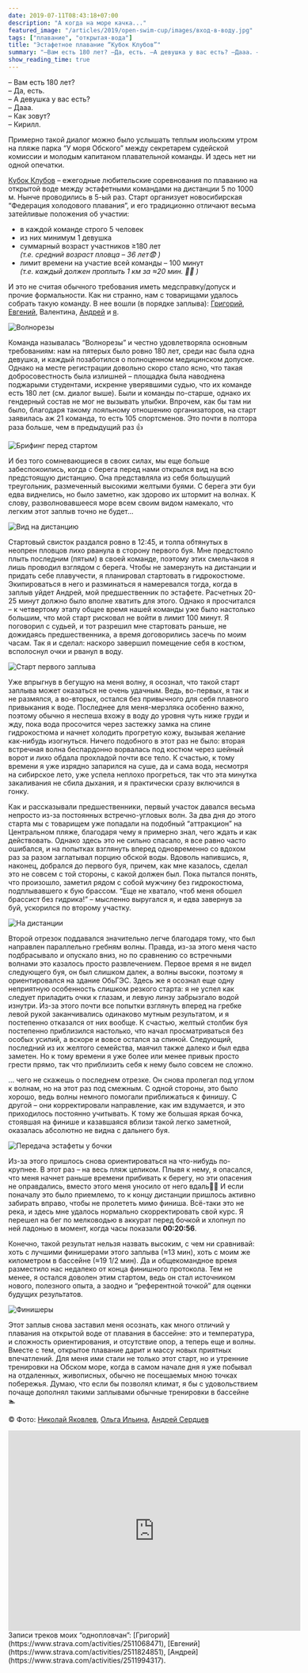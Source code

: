 ```yaml
---
date: 2019-07-11T08:43:18+07:00
description: "А когда на море качка..."
featured_image: "/articles/2019/open-swim-cup/images/вход-в-воду.jpg"
tags: ["плавание", "открытая-вода"]
title: "Эстафетное плавание “Кубок Клубов”"
summary: "–Вам есть 180 лет? –Да, есть. –А девушка у вас есть? –Дааа. –Как зовут? –Кирилл.  Примерно такой диалог можно было услышать теплым июльским утром на пляже парка “У моря Обского”. И здесь нет ни одной опечатки."
show_reading_time: true
---
```


– Вам есть 180 лет?  
– Да, есть.  
– А девушка у вас есть?  
– Дааа.  
– Как зовут?  
– Кирилл.

Примерно такой диалог можно было услышать теплым июльским утром на пляже парка “У моря Обского” между секретарем судейской комиссии и молодым капитаном плавательной команды. И здесь нет ни одной опечатки.

[Кубок Клубов](http://www.sportsoyuznsk.ru/kubokklubov_2019) – ежегодные любительские соревнования по плаванию на открытой воде между эстафетными командами на дистанции 5 по 1000 м. Нынче проводились в 5-ый раз. Старт организует новосибирская “Федерация холодового плавания”, и его традиционно отличают весьма затейливые положения об участии:

* в каждой команде строго 5 человек
* из них минимум 1 девушка
* суммарный возраст участников &ge;180 лет  
  *(т.е. средний возраст пловца – 36 лет:fearful: )* 
* лимит времени на участие всей команды – 100 минут  
  *(т.е. каждый должен проплыть 1 км за &approx;20 мин. :man_facepalming: )*

И это не считая обычного требования иметь медсправку/допуск и прочие формальности. Как ни странно, нам с товарищами удалось собрать такую команду. В нее вошли (в порядке заплыва): [Григорий](https://www.strava.com/athletes/23307960), [Евгений](https://www.strava.com/athletes/24372263), Валентина, [Андрей](https://www.strava.com/athletes/4409708) и [я](https://www.strava.com/athletes/26082931).

![Волнорезы](images/волнорезы.jpg)

Команда называлась “Волнорезы” и честно удовлетворяла основным требованиям: нам на пятерых было ровно 180 лет, среди нас была одна девушка, и каждый позаботился о полноценном медицинском допуске. Однако на месте регистрации довольно скоро стало ясно, что такая добросовестность была излишней – площадка была наводнена поджарыми студентами, искренне уверявшими судью, что их команде есть 180 лет (см. диалог выше). Были и команды по-старше, однако их гендерный состав не мог не вызывать улыбки. Впрочем, как бы там ни было, благодаря такому лояльному отношению организаторов, на старт заявилась аж 21 команда, то есть 105 спортсменов. Это почти в полтора раза больше, чем в предыдущий раз :thumbsup:

![Брифинг перед стартом](images/брифинг.jpg)

И без того сомневающиеся в своих силах, мы еще больше забеспокоились, когда с берега перед нами открылся вид на всю предстоящую дистанцию. Она представляла из себя большущий треугольник, размеченный высокими желтыми буями. С берега эти буи едва виднелись, но было заметно, как здорово их штормит на волнах. К слову, разволновавшееся море всем своим видом намекало, что легким этот заплыв точно не будет…

![Вид на дистанцию](images/вид-на-море.jpg)

Стартовый свисток раздался ровно в 12:45, и толпа обтянутых в неопрен пловцов лихо рванула в сторону первого буя. Мне предстояло плыть последним (пятым) в своей команде, поэтому этих смельчаков я лишь проводил взглядом с берега. Чтобы не замерзнуть на дистанции и придать себе плавучести, я планировал стартовать в гидрокостюме. Экипироваться в него и разминаться я намеревался тогда, когда в заплыв уйдет Андрей, мой предшественник по эстафете. Расчетных 20-25 минут должно было вполне хватить для этого. Однако я просчитался – к четвертому этапу общее время нашей команды уже было настолько большим, что мой старт рисковал не войти в лимит 100 минут. Я поговорил с судьей, и тот разрешил мне стартовать раньше, не дожидаясь предшественника, а время договорились засечь по моим часам. Так я и сделал: наскоро завершил помещение себя в костюм, всполоснул очки и рванул в воду.

![Старт первого заплыва](images/вход-в-воду.jpg)

Уже впрыгнув в бегущую на меня волну, я осознал, что такой старт заплыва может оказаться не очень удачным. Ведь, во-первых, я так и не размялся, а во-вторых, остался без привычного для себя плавного привыкания к воде. Последнее для меня-мерзляка особенно важно, поэтому обычно я неспеша вхожу в воду до уровня чуть ниже груди и жду, пока вода просочится через застежку замка на спине гидрокостюма и начнет холодить прогретую кожу, вызывая желание как-нибудь изогнуться. Ничего подобного в этот раз не было: вторая встречная волна беспардонно ворвалась под костюм через шейный ворот и лихо обдала прохладой почти все тело. К счастью, к тому времени я уже изрядно запарился на суше, да и сама вода, несмотря на сибирское лето, уже успела неплохо прогреться, так что эта минутка закаливания не сбила дыхания, и я практически сразу включился в гонку.

Как и рассказывали предшественники, первый участок давался весьма непросто из-за постоянных встречно-угловых волн. За два дня до этого старта мы с товарищем уже попадали на подобный “аттракцион” на Центральном пляже, благодаря чему я примерно знал, чего ждать и как действовать. Однако здесь это не сильно спасало, я все равно часто ошибался, и на попытках взглянуть вперед одновременно со вдохом раз за разом заглатывал порцию обской воды. Вдоволь напившись, я, наконец, добрался до первого буя, причем, как мне казалось, сделал это не совсем с той стороны, с какой должен был. Пока пытался понять, что произошло, заметил рядом с собой мужчину без гидрокостюма, подплывавшего к бую брассом. “Еще не хватало, чтоб меня обошел брассист без гидрика!” – мысленно выругался я, и едва завернув за буй, ускорился по второму участку. 

![На дистанции](images/на-дистанции.jpg)

Второй отрезок поддавался значительно легче благодаря тому, что был направлен параллельно гребням волны. Правда, из-за этого меня часто подбрасывало и опускало вниз, но по сравнению со встречными волнами это казалось просто развлечением. Первое время я не видел следующего буя, он был слишком далек, а волны высоки, поэтому я ориентировался на здание ОбьГЭС. Здесь же я осознал еще одну неприятную особенность слишком резкого старта: я не успел как следует приладить очки к глазам, и левую линзу забрызгало водой изнутри. Из-за этого почти все попытки взглянуть вперед на гребке левой рукой заканчивались одинаково мутным результатом, и я постепенно отказался от них вообще. К счастью, желтый столбик буя постепенно приблизился настолько, что начал просматриваться без особых усилий, а вскоре и вовсе остался за спиной. Следующий, последний из их желтого семейства, маячил также далеко и был едва заметен. Но к тому времени я уже более или менее привык просто грести прямо, так что приблизить себя к нему было совсем не сложно.

… чего не скажешь о последнем отрезке. Он снова пролегал под углом к волнам, но на этот раз под смежным. С одной стороны, это было хорошо, ведь волны немного помогали приближаться к финишу. С другой – они корректировали направление, как им вздумается, и это приходилось постоянно учитывать. К тому же большая яркая бочка, стоявшая на финише и казавшаяся вблизи такой легко заметной, оказалась абсолютно не видна с дальнего буя.

![Передача эстафеты у бочки](images/бочка.jpg)

Из-за этого пришлось снова ориентироваться на что-нибудь по-крупнее. В этот раз – на весь пляж целиком. Плывя к нему, я опасался, что меня начнет раньше времени прибивать к берегу, но эти опасения не оправдались, вместо этого меня уносило от него​ ​в​дал​ь:man_facepalming: И если поначалу это было приемлемо, то к концу дистанции пришлось активно забирать вправо, чтобы не пролететь мимо финиша. Всё-таки это не река, и здесь мне удалось нормально скорректировать свой курс. Я перешел на бег по мелководью в аккурат перед бочкой и хлопнул по ней ладонью в момент, когда часы показали **00:20:56**.

Конечно, такой результат нельзя назвать высоким, с чем ни сравнивай: хоть с лучшими финишерами этого заплыва (&approx;13 мин), хоть с моим же километром в бассейне (&approx;19 1/2 мин). Да и общекомандное время разместило нас недалеко от конца финишного протокола. Тем не менее, я остался доволен этим стартом, ведь он стал источником нового, полезного опыта, а заодно и “референтной точкой” для оценки будущих результатов.

![Финишеры](images/финишеры.jpg)

Этот заплыв снова заставил меня осознать, как много отличий у плавания на открытой воде от плавания в бассейне: это и температура, и сложность ориентирования, и отсутствие опор, а теперь еще и волны. Вместе с тем, открытое плавание дарит и массу новых приятных впечатлений. Для меня ими стали не только этот старт, но и утренние тренировки на Обском море, когда в самом начале дня я уже побывал на отдаленных, живописных, обычно не посещаемых мною точках побережья. Думаю, что если бы позволял климат, я бы с удовольствием почаще дополнял такими заплывами обычные тренировки в бассейне :swimmer:

© Фото: [Николай Яковлев](https://vk.com/id19467957), [Ольга Ильина](https://vk.com/olyga_il), [Андрей Сердцев](https://vk.com/aserdtsev70)

<iframe height='405' width='590' frameborder='0' allowtransparency='true' scrolling='no' src='https://www.strava.com/activities/2510799247/embed/a85d0406d1ae2d2bbc755134994376e24a05c767'></iframe>
Записи треков моих “однопловчан”: [Григорий](https://www.strava.com/activities/2511068471), [Евгений](https://www.strava.com/activities/2511824851), [Андрей](https://www.strava.com/activities/2511994317).
